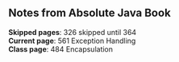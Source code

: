 ## Notes from Absolute Java Book

**Skipped pages**: 326 skipped until 364  
**Current page**: 561 Exception Handling  
**Class page**: 484 Encapsulation  
